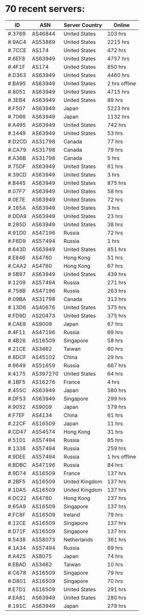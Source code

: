 # 70 recent servers:

| ID | ASN | Server Country | Online |
| ------ | ------ | ------ | ------ |
| #.3769 | AS46844 | United States | 103 hrs |
| #.9AC4 | AS53889 | United States | 2215 hrs |
| #.7CCE | AS174 | United States | 472 hrs |
| #.6EF8 | AS63949 | United States | 4757 hrs |
| #.4F1F | AS174 | United States | 850 hrs |
| #.D363 | AS63949 | United States | 4460 hrs |
| #.BA95 | AS63949 | United States | 2 hrs offline |
| #.8051 | AS63949 | United States | 4715 hrs |
| #.3EB4 | AS63949 | United States | 89 hrs |
| #.F507 | AS63949 | Japan | 5223 hrs |
| #.7066 | AS63949 | Japan | 1132 hrs |
| #.A495 | AS63949 | United States | 742 hrs |
| #.1449 | AS63949 | United States | 53 hrs |
| #.D2CD | AS31798 | Canada | 77 hrs |
| #.CA79 | AS31798 | Canada | 79 hrs |
| #.A36B | AS31798 | Canada | 5 hrs |
| #.75DF | AS63949 | United States | 61 hrs |
| #.39CD | AS63949 | United States | 3 hrs |
| #.B445 | AS63949 | United States | 875 hrs |
| #.07F7 | AS63949 | United States | 58 hrs |
| #.0E7E | AS63949 | United States | 72 hrs |
| #.165A | AS63949 | United States | 3 hrs |
| #.DDA9 | AS63949 | United States | 23 hrs |
| #.285D | AS63949 | United States | 38 hrs |
| #.91D0 | AS47196 | Russia | 72 hrs |
| #.F6D9 | AS57494 | Russia | 1 hrs |
| #.643D | AS63949 | United States | 851 hrs |
| #.E846 | AS4760 | Hong Kong | 51 hrs |
| #.CAA2 | AS4760 | Hong Kong | 67 hrs |
| #.5B97 | AS63949 | United States | 439 hrs |
| #.1209 | AS57494 | Russia | 271 hrs |
| #.758B | AS47196 | Russia | 263 hrs |
| #.09BA | AS31798 | Canada | 313 hrs |
| #.13D6 | AS40676 | United States | 375 hrs |
| #.FD9D | AS20473 | United States | 375 hrs |
| #.CAE8 | AS9009 | Japan | 67 hrs |
| #.4F11 | AS47196 | Russia | 69 hrs |
| #.4B26 | AS16509 | Singapore | 58 hrs |
| #.21CE | AS3462 | Taiwan | 60 hrs |
| #.8DCF | AS45102 | China | 29 hrs |
| #.9649 | AS51659 | Russia | 667 hrs |
| #.4175 | AS397270 | United States | 64 hrs |
| #.1BF5 | AS16276 | France | 4 hrs |
| #.455C | AS63949 | Japan | 580 hrs |
| #.DF53 | AS63949 | Singapore | 299 hrs |
| #.9052 | AS9009 | Japan | 579 hrs |
| #.F7EF | AS4134 | China | 61 hrs |
| #.22CF | AS16509 | Japan | 11 hrs |
| #.CD47 | AS54574 | Hong Kong | 31 hrs |
| #.5101 | AS57494 | Russia | 85 hrs |
| #.1338 | AS57494 | Russia | 259 hrs |
| #.9DEE | AS57494 | Russia | 1 hrs offline |
| #.BDBC | AS47196 | Russia | 84 hrs |
| #.9D74 | AS16509 | France | 137 hrs |
| #.2BF5 | AS16509 | United Kingdom | 137 hrs |
| #.1DA5 | AS16509 | United Kingdom | 137 hrs |
| #.DC22 | AS4760 | Hong Kong | 137 hrs |
| #.65A9 | AS16509 | Singapore | 137 hrs |
| #.FC8F | AS16509 | Ireland | 79 hrs |
| #.12CE | AS16509 | Singapore | 137 hrs |
| #.D71F | AS16509 | Singapore | 137 hrs |
| #.5438 | AS58073 | Netherlands | 361 hrs |
| #.1A34 | AS57494 | Russia | 69 hrs |
| #.A425 | AS8075 | Japan | 74 hrs |
| #.EBAD | AS3462 | Taiwan | 10 hrs |
| #.C678 | AS16509 | Singapore | 79 hrs |
| #.D801 | AS16509 | Singapore | 70 hrs |
| #.E7D1 | AS16509 | United States | 291 hrs |
| #.EA81 | AS63949 | United States | 280 hrs |
| #.191C | AS63949 | Japan | 279 hrs |

